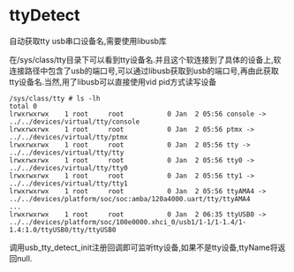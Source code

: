 # ttyDetect
自动获取tty usb串口设备名,需要使用libusb库

在/sys/class/tty目录下可以看到tty设备名.并且这个软连接到了具体的设备上,软连接路径中包含了usb的端口号,可以通过libusb获取到usb的端口号,再由此获取tty设备名.当然,用了libusb可以直接使用vid pid方式读写设备

```
/sys/class/tty # ls -lh
total 0
lrwxrwxrwx    1 root     root           0 Jan  2 05:56 console -> ../../devices/virtual/tty/console
lrwxrwxrwx    1 root     root           0 Jan  2 05:56 ptmx -> ../../devices/virtual/tty/ptmx
lrwxrwxrwx    1 root     root           0 Jan  2 05:56 tty -> ../../devices/virtual/tty/tty
lrwxrwxrwx    1 root     root           0 Jan  2 05:56 tty0 -> ../../devices/virtual/tty/tty0
lrwxrwxrwx    1 root     root           0 Jan  2 05:56 tty1 -> ../../devices/virtual/tty/tty1
lrwxrwxrwx    1 root     root           0 Jan  2 05:56 ttyAMA4 -> ../../devices/platform/soc/soc:amba/120a4000.uart/tty/ttyAMA4
...
lrwxrwxrwx    1 root     root           0 Jan  2 06:35 ttyUSB0 -> ../../devices/platform/soc/100e0000.xhci_0/usb1/1-1/1-1.4/1-1.4:1.0/ttyUSB0/tty/ttyUSB0
```

调用usb_tty_detect_init注册回调即可监听tty设备,如果不是tty设备,ttyName将返回null.